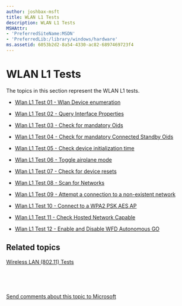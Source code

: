 ```yaml
---
author: joshbax-msft
title: WLAN L1 Tests
description: WLAN L1 Tests
MSHAttr:
- 'PreferredSiteName:MSDN'
- 'PreferredLib:/library/windows/hardware'
ms.assetid: 6053b2d2-8a54-4330-ac82-6897469723f4
---
```


# WLAN L1 Tests


The topics in this section represent the WLAN L1 tests.

-   [Wlan L1 Test 01 - Wlan Device enumeration](wlan-l1-test-01---wlan-device-enumeration-78796efa-d844-4ccb-ab95-5bc54f002410.md)

-   [Wlan L1 Test 02 - Query Interface Properties](wlan-l1-test-02---query-interface-properties-38099fc3-b893-4165-9727-5d4ce70d479e.md)

-   [Wlan L1 Test 03 - Check for mandatory Oids](wlan-l1-test-03---check-for-mandatory-oids-26568a8c-39cb-46ef-b8b8-e1bc835b05c1.md)

-   [Wlan L1 Test 04 - Check for mandatory Connected Standby Oids](wlan-l1-test-04---check-for-mandatory-connected-standby-oids-ccb7fd27-8b41-41e2-898f-538fc0af113d.md)

-   [Wlan L1 Test 05 - Check device initialization time](wlan-l1-test-05---check-device-initialization-time-88f20b18-b0a2-4a8a-8956-43e1697dba8f.md)

-   [Wlan L1 Test 06 - Toggle airplane mode](wlan-l1-test-06---toggle-airplane-mode-1559752d-39a8-4b28-a79f-13eff48dc06d.md)

-   [Wlan L1 Test 07 - Check for device resets](wlan-l1-test-07---check-for-device-resets-03c59216-61b7-11e2-b7ae-30056288709b.md)

-   [Wlan L1 Test 08 - Scan for Networks](wlan-l1-test-08---scan-for-networks-65eac5b5-219f-459a-a8be-b53b96d96a28.md)

-   [Wlan L1 Test 09 - Attempt a connection to a non-existent network](wlan-l1-test-09---attempt-a-connection-to-a-non-existent-network-2c57ac94-f46e-4e40-9e23-ae6b0a397542.md)

-   [Wlan L1 Test 10 - Connect to a WPA2 PSK AES AP](wlan-l1-test-10---connect-to-a-wpa2-psk-aes-ap-93197ac8-e6b8-4c2e-8252-b8afead392a8.md)

-   [Wlan L1 Test 11 - Check Hosted Network Capable](wlan-l1-test-11---check-hosted-network-capable-0dd672ba-55d9-4138-9b9a-129db683506f.md)

-   [Wlan L1 Test 12 - Enable and Disable WFD Autonomous GO](wlan-l1-test-12---enable-and-disable-wfd-autonomous-go-148be6e6-61b6-11e2-8e73-19046288709b.md)

## Related topics


[Wireless LAN (802.11) Tests](wireless-lan--80211--tests.md)

 

 

[Send comments about this topic to Microsoft](mailto:wsddocfb@microsoft.com?subject=Documentation%20feedback%20%5Bp_hck\p_hck%5D:%20WLAN%20L1%20Tests%20%20RELEASE:%20%284/27/2016%29&body=%0A%0APRIVACY%20STATEMENT%0A%0AWe%20use%20your%20feedback%20to%20improve%20the%20documentation.%20We%20don't%20use%20your%20email%20address%20for%20any%20other%20purpose,%20and%20we'll%20remove%20your%20email%20address%20from%20our%20system%20after%20the%20issue%20that%20you're%20reporting%20is%20fixed.%20While%20we're%20working%20to%20fix%20this%20issue,%20we%20might%20send%20you%20an%20email%20message%20to%20ask%20for%20more%20info.%20Later,%20we%20might%20also%20send%20you%20an%20email%20message%20to%20let%20you%20know%20that%20we've%20addressed%20your%20feedback.%0A%0AFor%20more%20info%20about%20Microsoft's%20privacy%20policy,%20see%20http://privacy.microsoft.com/default.aspx. "Send comments about this topic to Microsoft")





